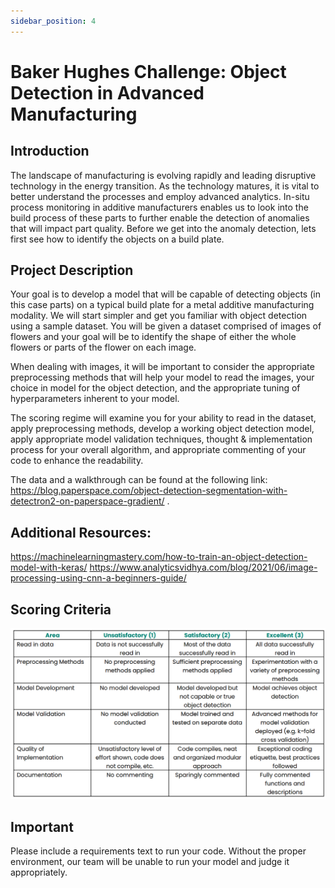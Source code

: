 ```yaml
---
sidebar_position: 4
---
```


# Baker Hughes Challenge: Object Detection in Advanced Manufacturing

## Introduction
The landscape of manufacturing is evolving rapidly and leading disruptive technology in the energy
transition. As the technology matures, it is vital to better understand the processes and employ advanced
analytics. In-situ process monitoring in additive manufacturers enables us to look into the build process of
these parts to further enable the detection of anomalies that will impact part quality. Before we get into the
anomaly detection, lets first see how to identify the objects on a build plate.

## Project Description
Your goal is to develop a model that will be capable of detecting objects (in this case parts) on a
typical build plate for a metal additive manufacturing modality. We will start simpler and get you familiar
with object detection using a sample dataset. You will be given a dataset comprised of images of flowers
and your goal will be to identify the shape of either the whole flowers or parts of the flower on each image.

When dealing with images, it will be important to consider the appropriate preprocessing methods
that will help your model to read the images, your choice in model for the object detection, and the
appropriate tuning of hyperparameters inherent to your model.

The scoring regime will examine you for your ability to read in the dataset, apply preprocessing
methods, develop a working object detection model, apply appropriate model validation techniques,
thought & implementation process for your overall algorithm, and appropriate commenting of your code to
enhance the readability.

The data and a walkthrough can be found at the following link: https://blog.paperspace.com/object-detection-segmentation-with-detectron2-on-paperspace-gradient/ .

## Additional Resources:
https://machinelearningmastery.com/how-to-train-an-object-detection-model-with-keras/
https://www.analyticsvidhya.com/blog/2021/06/image-processing-using-cnn-a-beginners-guide/

## Scoring Criteria
![image](./bakerhughes/bhrubric.png)

## Important
Please include a requirements text to run your code. Without the proper environment, our team will be
unable to run your model and judge it appropriately. 